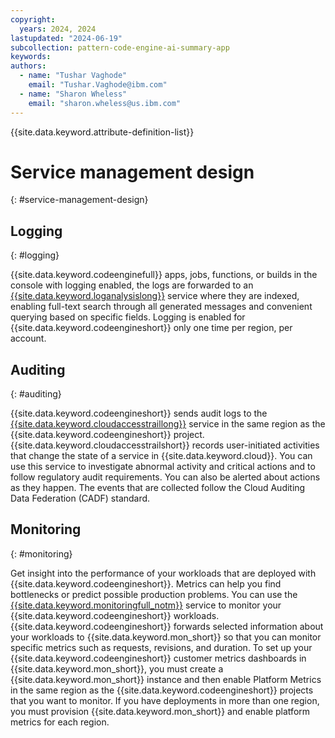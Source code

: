 ```yaml
---
copyright:
  years: 2024, 2024
lastupdated: "2024-06-19"
subcollection: pattern-code-engine-ai-summary-app
keywords:
authors:
  - name: "Tushar Vaghode"
    email: "Tushar.Vaghode@ibm.com"
  - name: "Sharon Wheless"
    email: "sharon.wheless@us.ibm.com"
---
```


{{site.data.keyword.attribute-definition-list}}

# Service management design
{: #service-management-design}

## **Logging**
{: #logging}

{{site.data.keyword.codeenginefull}} apps, jobs, functions, or builds in the console with logging enabled, the logs are forwarded to an [{{site.data.keyword.loganalysislong}}](/docs/log-analysis?topic=log-analysis-getting-started) service where they are indexed, enabling full-text search through all generated messages and convenient querying based on specific fields. Logging is enabled for {{site.data.keyword.codeengineshort}} only one time per region, per account.


## **Auditing**
{: #auditing}

{{site.data.keyword.codeengineshort}} sends audit logs to the [{{site.data.keyword.cloudaccesstraillong}}](/docs/activity-tracker?topic=activity-tracker-getting-started) service in the same region as the {{site.data.keyword.codeengineshort}} project. {{site.data.keyword.cloudaccesstrailshort}} records user-initiated activities that change the state of a service in {{site.data.keyword.cloud}}. You can use this service to investigate abnormal activity and critical actions and to follow regulatory audit requirements. You can also be alerted about actions as they happen. The events that are collected follow the Cloud Auditing Data Federation (CADF) standard.


## **Monitoring**
{: #monitoring}

Get insight into the performance of your workloads that are deployed with {{site.data.keyword.codeengineshort}}. Metrics can help you find bottlenecks or predict possible production problems. You can use the [{{site.data.keyword.monitoringfull_notm}}](/docs/monitoring?topic=monitoring-getting-started) service to monitor your {{site.data.keyword.codeengineshort}} workloads. {{site.data.keyword.codeengineshort}} forwards selected information about your workloads to {{site.data.keyword.mon_short}} so that you can monitor specific metrics such as requests, revisions, and duration. To set up your {{site.data.keyword.codeengineshort}} customer metrics dashboards in {{site.data.keyword.mon_short}}, you must create a {{site.data.keyword.mon_short}} instance and then enable Platform Metrics in the same region as the {{site.data.keyword.codeengineshort}} projects that you want to monitor. If you have deployments in more than one region, you must provision {{site.data.keyword.mon_short}} and enable platform metrics for each region.
